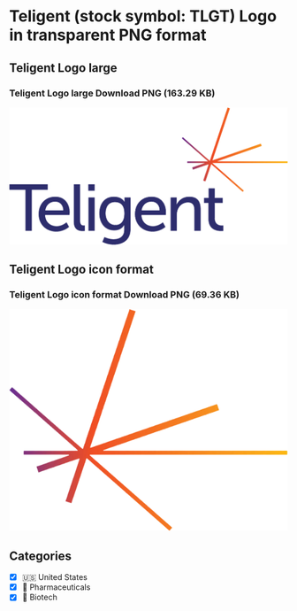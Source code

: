 # Teligent (stock symbol: TLGT) Logo in transparent PNG format

## Teligent Logo large

### Teligent Logo large Download PNG (163.29 KB)

![Teligent Logo large Download PNG (163.29 KB)](/img/orig/TLGT_BIG-8a74b6e3.png)

## Teligent Logo icon format

### Teligent Logo icon format Download PNG (69.36 KB)

![Teligent Logo icon format Download PNG (69.36 KB)](/img/orig/TLGT-75dd2260.png)



## Categories
- [x] 🇺🇸 United States
- [x] 💊 Pharmaceuticals
- [x] 🧬 Biotech
